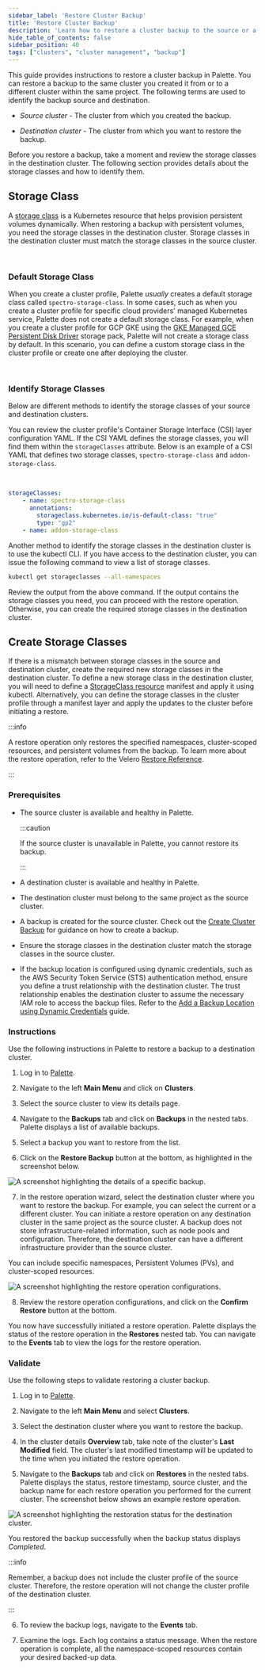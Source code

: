 ```yaml
---
sidebar_label: 'Restore Cluster Backup'
title: 'Restore Cluster Backup'
description: 'Learn how to restore a cluster backup to the source or a different cluster.'
hide_table_of_contents: false
sidebar_position: 40
tags: ["clusters", "cluster management", "backup"]
---
```


This guide provides instructions to restore a cluster backup in Palette. You can restore a backup to the same cluster you created it from or to a different cluster within the same project. The following terms are used to identify the backup source and destination.


- *Source cluster* - The cluster from which you created the backup.


- *Destination cluster* - The cluster from which you want to restore the backup.


Before you restore a backup, take a moment and review the storage classes in the destination cluster. The following section provides details about the storage classes and how to identify them.



## Storage Class

A [storage class](https://kubernetes.io/docs/concepts/storage/storage-classes/) is a Kubernetes resource that helps provision persistent volumes dynamically. When restoring a backup with persistent volumes, you need the storage classes in the destination cluster. Storage classes in the destination cluster must match the storage classes in the source cluster. 

<br />

### Default Storage Class
When you create a cluster profile, Palette *usually* creates a default storage class called `spectro-storage-class`. In some cases, such as when you create a cluster profile for specific cloud providers' managed Kubernetes service, Palette does not create a default storage class. For example, when you create a cluster profile for GCP GKE using the  [GKE Managed GCE Persistent Disk Driver](https://docs.spectrocloud.com/integrations/gce) storage pack, Palette will not create a storage class by default. In this scenario, you can define a custom storage class in the cluster profile or create one after deploying the cluster. 

<br />

### Identify Storage Classes

Below are different methods to identify the storage classes of your source and destination clusters. 


You can review the cluster profile's Container Storage Interface (CSI) layer configuration YAML. If the CSI YAML defines the storage classes, you will find them within the `storageClasses` attribute. Below is an example of a CSI YAML that defines two storage classes, `spectro-storage-class` and `addon-storage-class`.

<br />


```yaml
storageClasses: 
    - name: spectro-storage-class
      annotations:
        storageclass.kubernetes.io/is-default-class: "true"
        type: "gp2"
    - name: addon-storage-class
```



Another method to identify the storage classes in the destination cluster is to use the kubectl CLI. If you have access to the destination cluster, you can issue the following command to view a list of storage classes.



```bash
kubectl get storageclasses --all-namespaces
```

Review the output from the above command. If the output contains the storage classes you need, you can proceed with the restore operation. Otherwise, you can create the required storage classes in the destination cluster.


## Create Storage Classes

If there is a mismatch between storage classes in the source and destination cluster, create the required new storage classes in the destination cluster. To define a new storage class in the destination cluster, you will need to define a [StorageClass resource](https://kubernetes.io/docs/concepts/storage/storage-classes/#the-storageclass-resource) manifest and apply it using kubectl. Alternatively, you can define the storage classes in the cluster profile through a manifest layer and apply the updates to the cluster before initiating a restore. 




:::info

A restore operation only restores the specified namespaces, cluster-scoped resources, and persistent volumes from the backup. To learn more about the restore operation, refer to the Velero [Restore Reference](https://velero.io/docs/main/restore-reference).

:::

### Prerequisites

- The source cluster is available and healthy in Palette. 

  :::caution

  If the source cluster is unavailable in Palette, you cannot restore its backup. 

  :::


- A destination cluster is available and healthy in Palette. 


- The destination cluster must belong to the same project as the source cluster. 


- A backup is created for the source cluster. Check out the [Create Cluster Backup](create-cluster-backup.md) for guidance on how to create a backup.


- Ensure the storage classes in the destination cluster match the storage classes in the source cluster. 


- If the backup location is configured using dynamic credentials, such as the AWS Security Token Service (STS) authentication method, ensure you define a trust relationship with the destination cluster. The trust relationship enables the destination cluster to assume the necessary IAM role to access the backup files. Refer to the [Add a Backup Location using Dynamic Credentials](add-backup-location-dynamic.md) guide. 


### Instructions

Use the following instructions in Palette to restore a backup to a destination cluster. 


1. Log in to [Palette](https://console.spectrocloud.com).


2. Navigate to the left **Main Menu** and click on **Clusters**. 


3. Select the source cluster to view its details page.


4. Navigate to the **Backups** tab and click on **Backups** in the nested tabs. Palette displays a list of available backups.



5. Select a backup you want to restore from the list.


6. Click on the **Restore Backup** button at the bottom, as highlighted in the screenshot below. 

  ![A screenshot highlighting the details of a specific backup.](/clusters_cluster-management_backup-restore_restore.png)



7. In the restore operation wizard, select the destination cluster where you want to restore the backup. For example, you can select the current or a different cluster. You can initiate a restore operation on any destination cluster in the same project as the source cluster. A backup does not store infrastructure-related information, such as node pools and configuration. Therefore, the destination cluster can have a different infrastructure provider than the source cluster. 

  You can include specific namespaces, Persistent Volumes (PVs), and cluster-scoped resources.

  ![A screenshot highlighting the restore operation configurations.](/clusters_cluster-management_backup-restore_confirm-restore.png)


8. Review the restore operation configurations, and click on the **Confirm Restore** button at the bottom. 


You now have successfully initiated a restore operation. Palette displays the status of the restore operation in the **Restores** nested tab. You can navigate to the **Events** tab to view the logs for the restore operation.



### Validate

Use the following steps to validate restoring a cluster backup.


1. Log in to [Palette](https://console.spectrocloud.com/).


2. Navigate to the left **Main Menu** and select **Clusters**. 


3. Select the destination cluster where you want to restore the backup. 


4. In the cluster details **Overview** tab, take note of the cluster's **Last Modified** field. The cluster's last modified timestamp will be updated to the time when you initiated the restore operation. 


5. Navigate to the **Backups** tab and click on **Restores** in the nested tabs. Palette displays the status, restore timestamp, source cluster, and the backup name for each restore operation you performed for the current cluster. The screenshot below shows an example restore operation. 

  ![A screenshot highlighting the restoration status for the destination cluster.](/clusters_cluster-management_backup-restore_verify-restore.png)

  You restored the backup successfully when the backup status displays *Completed*.

  :::info

  Remember, a backup does not include the cluster profile of the source cluster. Therefore, the restore operation will not change the cluster profile of the destination cluster.

  :::


6. To review the backup logs, navigate to the **Events** tab. 


7. Examine the logs. Each log contains a status message. When the restore operation is complete, all the namespace-scoped resources contain your desired backed-up data.